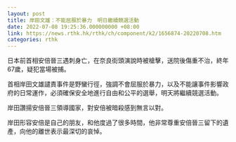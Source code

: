 ```yaml
---
layout: post
title: 岸田文雄：不能屈服於暴力　明日繼續競選活動
date: 2022-07-08 19:25:36.000000000 +08:00
link: https://news.rthk.hk/rthk/ch/component/k2/1656874-20220708.htm
categories: rthk
---
```


日本前首相安倍晉三遇刺身亡，在奈良街頭演說時被槍擊，送院後傷重不治，終年67歲，疑犯當場被捕。

首相岸田文雄譴責事件是野蠻行徑，強調不會屈服於暴力，以及不能讓事件影響政府的日常運作，必須確保安全地進行自由和公平的選舉，明天將繼續競選活動。

岸田讚揚安倍晉三領導國家，對安倍被暗殺感到無言以對。

岸田形容安倍是自己的朋友，和他度過了很多時間，他非常尊重安倍晉三留下的遺產，向他的離世表示最深切的哀悼。
